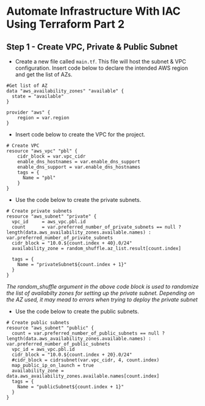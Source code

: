 # Automate Infrastructure With IAC Using Terraform Part 2

**Step 1 - Create VPC, Private & Public Subnet**
---

- Create a new file called `main.tf`. This file will host the subnet & VPC configuration. Insert code below to declare the intended AWS region and get the list of AZs.

```
#Get list of AZ
data "aws_availability_zones" "available" {
  state = "available"
}

provider "aws" {
    region = var.region
}
```

- Insert code below to create the VPC for the project.

```
# Create VPC
resource "aws_vpc" "pbl" {
    cidr_block = var.vpc_cidr
    enable_dns_hostnames = var.enable_dns_support
    enable_dns_support = var.enable_dns_hostnames
    tags = {
      Name = "pbl"
    }
}
```

- Use the code below to create the private subnets.
```
# Create private subnets
resource "aws_subnet" "private" {
  vpc_id     = aws_vpc.pbl.id
  count      = var.preferred_number_of_private_subnets == null ? length(data.aws_availability_zones.available.names) : var.preferred_number_of_private_subnets
  cidr_block = "10.0.${count.index + 40}.0/24"
  availability_zone = random_shuffle.az_list.result[count.index]

  tags = {
    Name = "privateSubnet${count.index + 1}"
  }
}
```
*The random_shuffle argument in the above code block is used to randomize the list of availabilty zones for setting up the private subnet. Depending on the AZ used, it may mead to errors when trying to deploy the private subnet*

- Use the code below to create the public subnets.
```
# Create public subnets
resource "aws_subnet" "public" {
  count = var.preferred_number_of_public_subnets == null ? length(data.aws_availability_zones.available.names) : var.preferred_number_of_public_subnets
  vpc_id = aws_vpc.pbl.id
  cidr_block = "10.0.${count.index + 20}.0/24"
  #cidr_block = cidrsubnet(var.vpc_cidr, 4, count.index)
  map_public_ip_on_launch = true
  availability_zone = data.aws_availability_zones.available.names[count.index]
  tags = {
    Name = "publicSubnet${count.index + 1}"
  }
}
```
